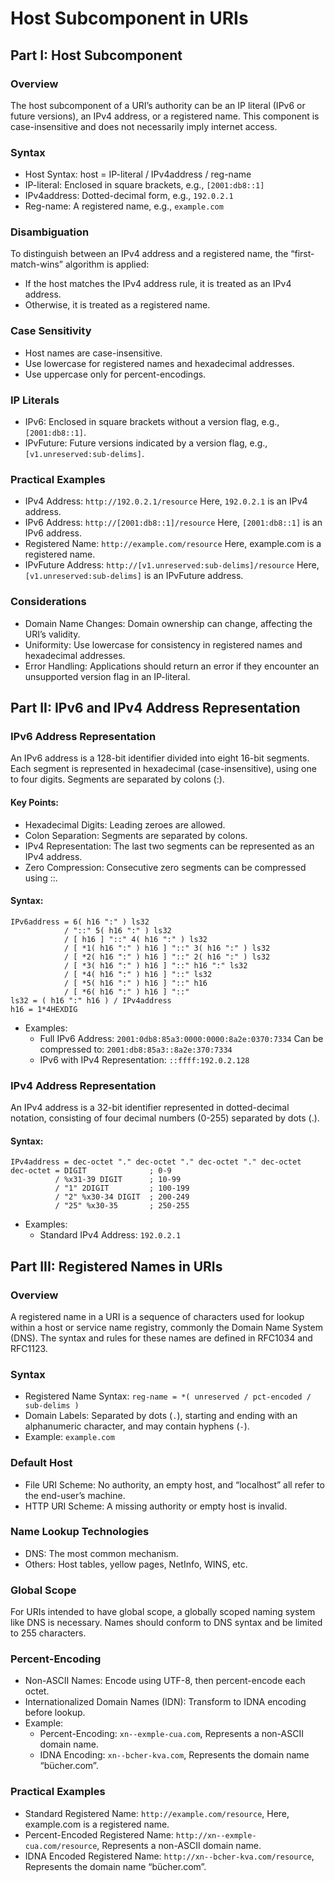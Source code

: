 # Host Subcomponent in URIs

## Part I: Host Subcomponent

### Overview
The host subcomponent of a URI’s authority can be an IP literal (IPv6 or future versions), an IPv4 address, or a registered name. This component is case-insensitive and does not necessarily imply internet access.

### Syntax
* Host Syntax: host = IP-literal / IPv4address / reg-name
* IP-literal: Enclosed in square brackets, e.g., `[2001:db8::1]`
* IPv4address: Dotted-decimal form, e.g., `192.0.2.1`
* Reg-name: A registered name, e.g., `example.com`

### Disambiguation
To distinguish between an IPv4 address and a registered name, the “first-match-wins” algorithm is applied:

* If the host matches the IPv4 address rule, it is treated as an IPv4 address.
* Otherwise, it is treated as a registered name.

### Case Sensitivity
* Host names are case-insensitive.
* Use lowercase for registered names and hexadecimal addresses.
* Use uppercase only for percent-encodings.

### IP Literals
* IPv6: Enclosed in square brackets without a version flag, e.g., `[2001:db8::1]`.
* IPvFuture: Future versions indicated by a version flag, e.g., `[v1.unreserved:sub-delims]`.

### Practical Examples
* IPv4 Address: `http://192.0.2.1/resource` Here, `192.0.2.1` is an IPv4 address.
* IPv6 Address: `http://[2001:db8::1]/resource` Here, `[2001:db8::1]` is an IPv6 address.
* Registered Name: `http://example.com/resource` Here, example.com is a registered name.
* IPvFuture Address: `http://[v1.unreserved:sub-delims]/resource` Here, `[v1.unreserved:sub-delims]` is an IPvFuture address.

### Considerations
* Domain Name Changes: Domain ownership can change, affecting the URI’s validity.
* Uniformity: Use lowercase for consistency in registered names and hexadecimal addresses.
* Error Handling: Applications should return an error if they encounter an unsupported version flag in an IP-literal.

## Part II: IPv6 and IPv4 Address Representation

### IPv6 Address Representation
An IPv6 address is a 128-bit identifier divided into eight 16-bit segments. Each segment is represented in hexadecimal (case-insensitive), using one to four digits. Segments are separated by colons (:).

#### Key Points:

* Hexadecimal Digits: Leading zeroes are allowed.
* Colon Separation: Segments are separated by colons.
* IPv4 Representation: The last two segments can be represented as an IPv4 address.
* Zero Compression: Consecutive zero segments can be compressed using ::.

#### Syntax:

````
IPv6address = 6( h16 ":" ) ls32
            / "::" 5( h16 ":" ) ls32
            / [ h16 ] "::" 4( h16 ":" ) ls32
            / [ *1( h16 ":" ) h16 ] "::" 3( h16 ":" ) ls32
            / [ *2( h16 ":" ) h16 ] "::" 2( h16 ":" ) ls32
            / [ *3( h16 ":" ) h16 ] "::" h16 ":" ls32
            / [ *4( h16 ":" ) h16 ] "::" ls32
            / [ *5( h16 ":" ) h16 ] "::" h16
            / [ *6( h16 ":" ) h16 ] "::"
ls32 = ( h16 ":" h16 ) / IPv4address
h16 = 1*4HEXDIG
````

* Examples:
    * Full IPv6 Address: `2001:0db8:85a3:0000:0000:8a2e:0370:7334` Can be compressed to: `2001:db8:85a3::8a2e:370:7334`
    * IPv6 with IPv4 Representation: `::ffff:192.0.2.128`

### IPv4 Address Representation
An IPv4 address is a 32-bit identifier represented in dotted-decimal notation, consisting of four decimal numbers (0-255) separated by dots (.).

#### Syntax:

````
IPv4address = dec-octet "." dec-octet "." dec-octet "." dec-octet
dec-octet = DIGIT              ; 0-9
          / %x31-39 DIGIT      ; 10-99
          / "1" 2DIGIT         ; 100-199
          / "2" %x30-34 DIGIT  ; 200-249
          / "25" %x30-35       ; 250-255
````

* Examples:
    * Standard IPv4 Address: `192.0.2.1`


## Part III: Registered Names in URIs

### Overview
A registered name in a URI is a sequence of characters used for lookup within a host or service name registry, commonly the Domain Name System (DNS). The syntax and rules for these names are defined in RFC1034 and RFC1123.

### Syntax
* Registered Name Syntax: `reg-name = *( unreserved / pct-encoded / sub-delims )`
* Domain Labels: Separated by dots (`.`), starting and ending with an alphanumeric character, and may contain hyphens (`-`).
* Example: `example.com`

### Default Host
* File URI Scheme: No authority, an empty host, and “localhost” all refer to the end-user’s machine.
* HTTP URI Scheme: A missing authority or empty host is invalid.
### Name Lookup Technologies
* DNS: The most common mechanism.
* Others: Host tables, yellow pages, NetInfo, WINS, etc.
### Global Scope
For URIs intended to have global scope, a globally scoped naming system like DNS is necessary. Names should conform to DNS syntax and be limited to 255 characters.

### Percent-Encoding
* Non-ASCII Names: Encode using UTF-8, then percent-encode each octet.
* Internationalized Domain Names (IDN): Transform to IDNA encoding before lookup.
* Example:
    * Percent-Encoding: `xn--exmple-cua.com`, Represents a non-ASCII domain name.
    * IDNA Encoding: `xn--bcher-kva.com`, Represents the domain name “bücher.com”.

### Practical Examples
* Standard Registered Name: `http://example.com/resource`, Here, example.com is a registered name.
* Percent-Encoded Registered Name: `http://xn--exmple-cua.com/resource`, Represents a non-ASCII domain name.
* IDNA Encoded Registered Name: `http://xn--bcher-kva.com/resource`, Represents the domain name “bücher.com”.
